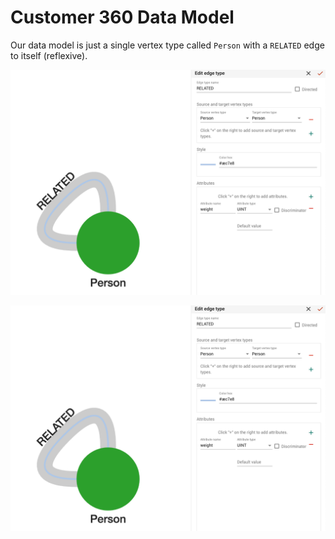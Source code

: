 # Customer 360 Data Model

Our data model is just a single vertex type called ```Person``` with a ```RELATED``` edge to itself (reflexive).

![](./img/data-model.png)

![](./img/related-edge.png)
